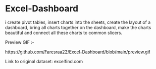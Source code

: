 # Excel-Dashboard

i create pivot tables, insert charts into the sheets, create the layout of a dashboard, bring all charts together on the dashboard, make the charts beautiful and connect all these charts to common slicers.

Preview GIF :-

https://github.com/Faresraa22/Excel-Dashboard/blob/main/preview.gif

Link to original dataset: excelfind.com
